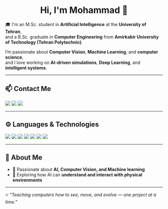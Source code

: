 
<h1 align="center">Hi, I'm Mohammad 👾</h1>

🎓 I'm an M.Sc. student in **Artificial Intelligence** at the **University of Tehran**,  
and a B.Sc. graduate in **Computer Engineering** from **Amirkabir University of Technology (Tehran Polytechnic)**.  

I’m passionate about **Computer Vision**, **Machine Learning**, and **computer science**,  
and I love working on **AI-driven simulations**, **Deep Learning**, and **intelligent systems**.  

---

## 📫 Contact Me

[![](https://img.shields.io/badge/-Arianmottaghi2018@gmail.com-gray?style=for-the-badge&logo=gmail)](mailto:Arianmottaghi2018@gmail.com)
[![](https://img.shields.io/badge/-arianmottaghi-gray?style=for-the-badge&logo=linkedin)](https://www.linkedin.com/in/arian-mottaghi-456671175)
[![](https://img.shields.io/badge/-arianmotti-gray?style=for-the-badge&logo=github)](https://github.com/arianmotti)

---

## ⚙️ Languages & Technologies

[![](https://img.shields.io/badge/-Python3-white?style=for-the-badge&logo=python)](https://www.python.org/)
[![](https://img.shields.io/badge/-PyTorch-white?style=for-the-badge&logo=pytorch)](https://pytorch.org/)
[![](https://img.shields.io/badge/-TensorFlow-white?style=for-the-badge&logo=tensorflow)](https://www.tensorflow.org/)
[![](https://img.shields.io/badge/-Docker-white?style=for-the-badge&logo=docker)](https://www.docker.com/)
[![](https://img.shields.io/badge/-Linux-white?style=for-the-badge&logo=linux)](https://www.linux.org/)
[![](https://img.shields.io/badge/-Angular-white?style=for-the-badge&logo=angular)](https://angular.io/)
[![](https://img.shields.io/badge/-Java-white?style=for-the-badge&logo=java)](https://www.java.com/)

---


## 🧠 About Me

- 🤖 Passionate about **AI, Computer Vision, and Machine learning**  
- 🚀 Exploring how AI can **understand and interact with physical environments**  

---

⭐️ *“Teaching computers how to see, move, and evolve — one project at a time.”*
